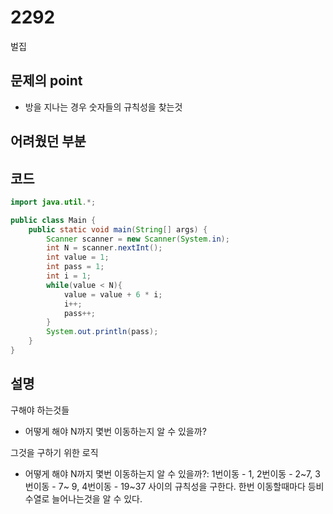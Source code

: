 # 2292
벌집
## 문제의 point 
- 방을 지나는 경우 숫자들의 규칙성을 찾는것

## 어려웠던 부분

## 코드
```java
import java.util.*;

public class Main {
    public static void main(String[] args) {
        Scanner scanner = new Scanner(System.in);
        int N = scanner.nextInt();
        int value = 1;
        int pass = 1;
        int i = 1;
        while(value < N){
            value = value + 6 * i;
            i++;
            pass++;
        }
        System.out.println(pass);
    }
}
```

## 설명 
구해야 하는것들
- 어떻게 해야 N까지 몇번 이동하는지 알 수 있을까?

그것을 구하기 위한 로직
- 어떻게 해야 N까지 몇번 이동하는지 알 수 있을까?: 1번이동 - 1, 2번이동 - 2~7, 3번이동 - 7~ 9, 4번이동 - 19~37 사이의 규칙성을 구한다. 한번 이동할때마다 등비수열로 늘어나는것을 알 수 있다.